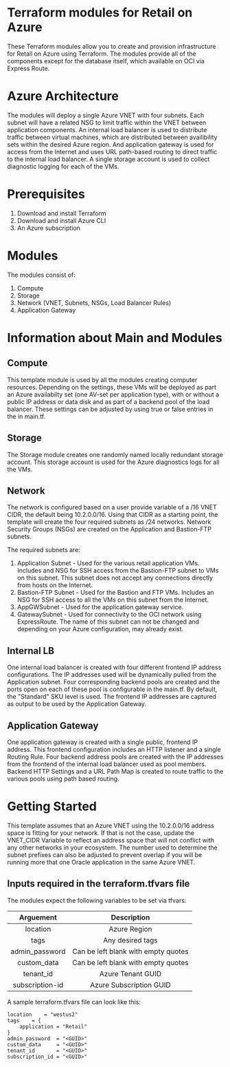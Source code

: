 # Terraform modules for Retail on Azure
These Terraform modules allow you to create and provision infrastructure for Retail on Azure using Terraform. The modules provide all of the components except for the database itself, which available on OCI via Express Route. 

# Azure Architecture 
The modules will deploy a single Azure VNET with four subnets. Each subnet will have a related NSG to limit traffic within the VNET between application components. An internal load balancer is used to distribute traffic between virtual machines, which are distributed between availibility sets within the desired Azure region.  And application gateway is used for access from the Internet and uses URL path-based routing to direct traffic to the internal load balancer.  A single storage account is used to collect diagnostic logging for each of the VMs.

# Prerequisites

1. Download and install Terraform
2. Download and install Azure CLI
3. An Azure subscription

# Modules
The modules consist of:

1. Compute
1. Storage
1. Network (VNET, Subnets, NSGs, Load Balancer Rules)
1. Application Gateway

# Information about Main and Modules

## Compute 
This template module is used by all the modules creating computer resources. Depending on the settings, these VMs will be deployed as part an Azure availabilty set (one AV-set per application type), with or without a public IP address or data disk and as part of a backend pool of the load balancer.  These settings can be adjusted by using true or false entries in the in main.tf.

## Storage
The Storage module creates one randomly named locally redundant storage account. This storage account is used for the Azure diagnostics logs for all the VMs. 

## Network
The network is configured based on a user provide variable of a /16 VNET CIDR, the default being 10.2.0.0/16. Using that CIDR as a starting point, the template will create the four required subnets as /24 networks. Network Security Groups (NSGs) are created on the Application and Bastion-FTP subnets. 

The required subnets are:

1. Application Subnet - Used for the various retail application VMs. Includes and NSG for SSH access from the Bastion-FTP subnet to VMs on this subnet. This subnet does not accept any connections directly from hosts on the Internet.
2. Bastion-FTP Subnet - Used for the Bastion and FTP VMs. Includes an NSG for SSH access to all the VMs on this subnet from the Internet.
3. AppGWSubnet -  Used for the application gateway service.
4. GatewaySubnet - Used for connectivity to the OCI network using ExpressRoute. The name of this subnet can not be changed and depending on your Azure configuration, may already exist.  

## Internal LB
One internal load balancer is created with four different frontend IP address configurations. The IP addresses used will be dynamically pulled from the Application subnet. Four corresponding backend pools are created and the ports open on each of these pool is configurable in the main.tf.  By default, the "Standard" SKU level is used. The frontend IP addresses are captured as output to be used by the Application Gateway. 

## Application Gateway
One application gateway is created with a single public, frontend IP address.  This frontend configuration includes an HTTP listener and a single Routing Rule. Four backend address pools are created with the IP addresses from the frontend of the internal load balancer used as pool members. Backend HTTP Settings and a URL Path Map is created to route traffic to the various pools using path based routing. 

# Getting Started

This template assumes that an Azure VNET using the 10.2.0.0/16 address space is fitting for your network. If that is not the case, update the VNET_CIDR Variable to reflect an address space that will not conflict with any other networks in your ecosystem. The number used to determine the subnet prefixes can also be adjusted to prevent overlap if you will be running more that one Oracle application in the same Azure VNET. 


## Inputs required in the terraform.tfvars file
The modules expect the following variables to be set via tfvars:

| Arguement      | Description   | 
| :------------: | :----------: | 
| location | Azure Region  | 
| tags | Any desired tags |
| admin_password | Can be left blank with empty quotes |
| custom_data | Can be left blank with empty quotes |
| tenant_id | Azure Tenant GUID |
| subscription-id | Azure Subscription GUID |

A sample terraform.tfvars file can look like this:

```
location    = "westus2"
tags    = {
    application = "Retail"
}
admin_password  = "<GUID>"
custom_data     = "<GUID>"
tenant_id       = "<GUID>"
subscription_id = "<GUID>"
```



